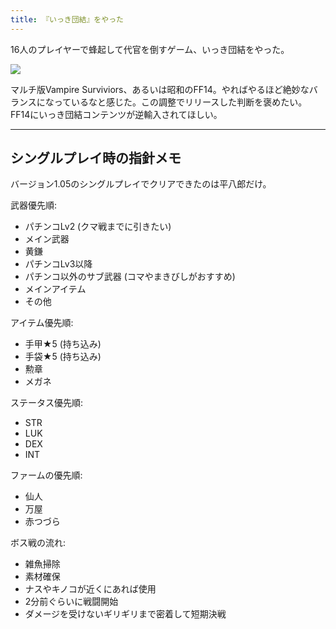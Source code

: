 ```yaml
---
title: 『いっき団結』をやった
---
```

16人のプレイヤーで蜂起して代官を倒すゲーム、いっき団結をやった。

![](https://lh3.googleusercontent.com/docs/ADP-6oG4lEO4ISC2auE1nrgRg-uEZZOEIorNV9YhhHeFFWAJenvg6YJYeYkZ9fJEQm8TUg7BBT6sAifpYPegv1YnPVDHDM9-ugZifaGX-23a1EIMZt_izI0XskqjLYo1qHoXsLjrswvB5rc2AkqO6b5tZ2Yx4myoUh0FyzgummCokZ4YbxRPF3J8MmZ0wgvsIpaH-rwmDZ944qetmZa25NqIn4NoVbVJydp5M1bCuCi2uc-TA3ODO-gtTqF9Y2az5VERqIafxFUjYR3QnMlZ_gwHsoq75UjcGPb9h4I0rsEl6CsFiNd7L0qPzPYHQagnF5VMOEWxkeo-AAZBNQtKxD6GB9tQrpErNLs7BI8OAhI6AnyoFPscDFTTERG_c8GSmK1ICe3OfThFumnV6NtHzaRkOHUuWI2lWqFsAEGt9LDSc3Bb3yqCo07dmkQ7pr8-nNSVuXwWS2xEO2Pm_X39NHoKPEVuu8O8H3hqdZt0VAP8010b3i0ithshW68jZBYbgfTJ9ZYzBEui-zwxCUjSIv4zV21vTrVk8NSjyJcxs1XmwctoT64Vkj4BeL9nz-4iNwlh9qp0t0a4c9qfB9lmmDZwKRYV-n-lf0Ar5OCNMzEUeRlerQwtt4qz-vMRD73mzTUPWI0VvCKTT9oqmRYG2Qmdewqzf1WG3hc6f4FmT7Dga__UOn5zTcVbD9Q6ucvJdWc_cWRolxFslD5NA009ntCYCJd7bgQZCmdPAQ3IeeTlNZ5rXPI5sjGniW0cCBGQHP2tYIEA4niu1LwItJthO3roVeW3cp76Un2huuKleupaZJHeB6o9cu15ErmnzgDnO-_V2G9ZOrUUw_FwTZGeklbs28YSZZPCLxu9MHIIt7_IjbToOv8UiFce7DuYb_wNWFadxuUbwyDUKLcZb9U-LsuuUrvvDB4j6kOfF1mOaVAiY59EChwp9elM2YEkmk7pXqQYHSyG4aLEXrKc21868qF97RU2H4qwVQHHnRSyzVNe06t1phVyi65MFJTyV9oe150-u_UlNq_Fiie50u3pEoiTS3eOqTvut9sutopQJW3gjxGcbwxd0VquI9NPDU9HmbhLByJCLgEYQTmqIcBlJszAFotBk-CFPsixpos6dOe-J1cv6RcQk-4-qVMhMinkj_EM0vhBTDLH1i5lgrgGtme0oIyiM7OlYiiJ-eSVxUoT8Pk299kKSmwun_lGH6hmisAQWEQnyY6LzSWKJRFOyPjL_g0Mfu7OFVh64ieiYB5zAsqoTrQV8Q)

マルチ版Vampire Surviviors、あるいは昭和のFF14。やればやるほど絶妙なバランスになっているなと感じた。この調整でリリースした判断を褒めたい。FF14にいっき団結コンテンツが逆輸入されてほしい。

* * *

シングルプレイ時の指針メモ
-------------

バージョン1.05のシングルプレイでクリアできたのは平八郎だけ。

武器優先順:

*   パチンコLv2 (クマ戦までに引きたい)
*   メイン武器
*   黄鎌
*   パチンコLv3以降
*   パチンコ以外のサブ武器 (コマやまきびしがおすすめ)
*   メインアイテム
*   その他

アイテム優先順:

*   手甲★5 (持ち込み)
*   手袋★5 (持ち込み)
*   勲章
*   メガネ

ステータス優先順:

*   STR
*   LUK
*   DEX
*   INT

ファームの優先順:

*   仙人
*   万屋
*   赤つづら

ボス戦の流れ:

*   雑魚掃除
*   素材確保
*   ナスやキノコが近くにあれば使用
*   2分前ぐらいに戦闘開始
*   ダメージを受けないギリギリまで密着して短期決戦
